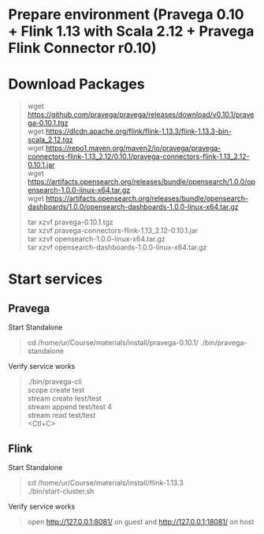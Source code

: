 # Prepare environment (Pravega 0.10 + Flink 1.13 with Scala 2.12 + Pravega Flink Connector r0.10)

# Download Packages
>  
>  wget https://github.com/pravega/pravega/releases/download/v0.10.1/pravega-0.10.1.tgz  
> wget https://dlcdn.apache.org/flink/flink-1.13.3/flink-1.13.3-bin-scala_2.12.tgz  
> wget https://repo1.maven.org/maven2/io/pravega/pravega-connectors-flink-1.13_2.12/0.10.1/pravega-connectors-flink-1.13_2.12-0.10.1.jar  
> wget https://artifacts.opensearch.org/releases/bundle/opensearch/1.0.0/opensearch-1.0.0-linux-x64.tar.gz  
> wget https://artifacts.opensearch.org/releases/bundle/opensearch-dashboards/1.0.0/opensearch-dashboards-1.0.0-linux-x64.tar.gz  
>  
> tar xzvf pravega-0.10.1.tgz  
> tar xzvf pravega-connectors-flink-1.13_2.12-0.10.1.jar  
> tar xzvf opensearch-1.0.0-linux-x64.tar.gz  
> tar xzvf opensearch-dashboards-1.0.0-linux-x64.tar.gz  

# Start services

## Pravega
Start Standalone
> cd /home/ur/Course/materials/install/pravega-0.10.1/ 
> ./bin/pravega-standalone 

Verify service works
> ./bin/pravega-cli  
> scope create test  
> stream create test/test  
> stream append test/test 4  
> stream read test/test  
> <Ctl+C>  

## Flink
Start Standalone
> cd /home/ur/Course/materials/install/flink-1.13.3  
> ./bin/start-cluster.sh  

Verify service works
> open http://127.0.0.1:8081/ on guest and http://127.0.0.1:18081/ on host  
